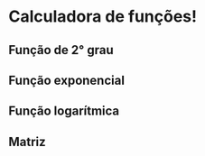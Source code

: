 <h1>Calculadora de funções!</h1>
<h2>Função de 2° grau</h2>
<h2>Função exponencial</h2>
<h2>Função logarítmica</h2>
<h2>Matriz</h2>